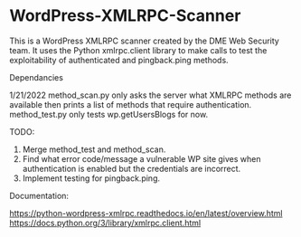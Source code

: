 # WordPress-XMLRPC-Scanner

This is a WordPress XMLRPC scanner created by the DME Web Security team. It uses the Python xmlrpc.client library to make calls to test the exploitability of authenticated and pingback.ping methods. 

Dependancies 

1/21/2022
method_scan.py only asks the server what XMLRPC methods are available then prints a list of methods that require authentication. 
method_test.py only tests wp.getUsersBlogs for now. 

TODO: 
1. Merge method_test and method_scan. 
2. Find what error code/message a vulnerable WP site gives when authentication is enabled but the credentials are incorrect.
3. Implement testing for pingback.ping. 

Documentation:

https://python-wordpress-xmlrpc.readthedocs.io/en/latest/overview.html
https://docs.python.org/3/library/xmlrpc.client.html
